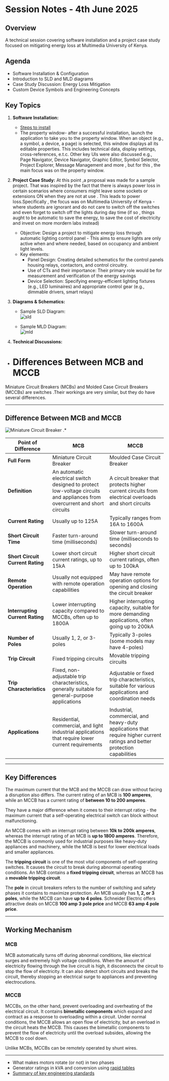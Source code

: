 # Session Notes - 4th June 2025

## Overview
A technical session covering software installation and a project case study focused on mitigating energy loss at Multimedia University of Kenya.

## Agenda
- Software Installation & Configuration  
- Introduction to SLD and MLD diagrams  
- Case Study Discussion: Energy Loss Mitigation  
- Custom Device Symbols and Engineering Concepts

## Key Topics
1. **Software Installation:**  
   - [Steps to install](https://github.com/plochoidysis-ojwege/Industrial-Panel-Design/tree/main/Documentation/Software%20setup)  
   - The property window- after a successful installation, launch the application to take you to the property window.
     When an object (e.g., a symbol, a device, a page) is selected, this window displays all its editable properties. This includes technical data, display settings, cross-references, e.t.c. 
Other key UIs were also discussed e.g., Page Navigator, Device Navigator, Graphic Editor, Symbol Selector, Project Explorer, Message Management and more , but for this , the main focus was on the property window.
2. **Project Case Study:**
At this point ,a proposal was made for a sample project. That was inspired by the fact that there is always power loss in certain scenarios where consumers might leave some sockets or extensions ON when they are not at use . This leads to power loss.Specifically , the focus was on Multimedia University of Kenya - where students are ignorant and do not care to switch off the switches and even forget to switch off the lights during day time (if so , things aught to be automatic to save the energy, to save the cost of electricity and invest on more mordern labs instead)
   - Objective: Design a project to mitigate energy loss through automatic lighting control panel - This aims to ensure lights are only active when and where needed, based on occupancy and ambient light levels.
   - Key elements:
     -   Panel Design: Creating detailed schematics for the control panels housing relays, contactors, and control circuitry.
     - Use of CTs and their importance: Their primary role would be for measurement and verification of the energy savings
     - Device Selection: Specifying energy-efficient lighting fixtures (e.g., LED luminaires) and appropriate control gear (e.g., dimmable drivers, smart relays)

4. **Diagrams & Schematics:**  
   - Sample SLD Diagram:  
     ![sld](https://github.com/plochoidysis-ojwege/Industrial-Panel-Design/blob/main/Documentation/images%20for%20the%20session%20notes/sld.png)

   - Sample MLD Diagram:  
   ![mld](https://github.com/plochoidysis-ojwege/Industrial-Panel-Design/blob/main/Documentation/images%20for%20the%20session%20notes/mld.jpg)

5. **Technical Discussions:** 
   
  - # Differences Between MCB and MCCB

Miniature Circuit Breakers (MCBs) and Molded Case Circuit Breakers (MCCBs) are switches .Their workings are very similar, but they do have several differences.

---

## Difference Between MCB and MCCB
![Miniature Circuit Breaker](https://github.com/plochoidysis-ojwege/Industrial-Panel-Design/blob/main/Documentation/images%20for%20the%20session%20notes/difference%20between%20MCCB%20and%20MCB.webp)
.*

| **Point of Difference**       | **MCB**                                                                 | **MCCB**                                                                 |
|-------------------------------|-------------------------------------------------------------------------|-------------------------------------------------------------------------|
| **Full Form**                 | Miniature Circuit Breaker                                              | Moulded Case Circuit Breaker                                           |
| **Definition**                | An automatic electrical switch designed to protect low-voltage circuits and appliances from overcurrent and short circuits | A circuit breaker that protects higher current circuits from electrical overloads and short circuits |
| **Current Rating**            | Usually up to 125A                                                    | Typically ranges from 16A to 1600A                                     |
| **Short Circuit Time**        | Faster turn-around time (milliseconds)                                | Slower turn-around time (milliseconds to seconds)                      |
| **Short Circuit Current Rating** | Lower short circuit current ratings, up to 15kA                     | Higher short circuit current ratings, often up to 100kA                |
| **Remote Operation**          | Usually not equipped with remote operation capabilities               | May have remote operation options for opening and closing the circuit breaker |
| **Interrupting Current Rating** | Lower interrupting capacity compared to MCCBs, often up to 1800A      | Higher interrupting capacity, suitable for more demanding applications, often going up to 200kA |
| **Number of Poles**           | Usually 1, 2, or 3-poles                                              | Typically 3-poles (some models may have 4-poles)                       |
| **Trip Circuit**              | Fixed tripping circuits                                               | Movable tripping circuits                                              |
| **Trip Characteristics**      | Fixed, non-adjustable trip characteristics, generally suitable for general-purpose applications | Adjustable or fixed trip characteristics, suitable for various applications and coordination needs |
| **Applications**              | Residential, commercial, and light industrial applications that require lower current requirements | Industrial, commercial, and heavy-duty applications that require higher current ratings and better protection capabilities |

---

## Key Differences

The maximum current that the MCB and the MCCB can draw without facing a disruption also differs. The current rating of an MCB is **100 amperes**, while an MCCB has a current rating of **between 10 to 200 amperes**.

They have a major difference when it comes to their interrupt rating - the maximum current that a self-operating electrical switch can block without malfunctioning.

An MCCB comes with an interrupt rating between **10k to 200k amperes**, whereas the interrupt rating of an MCB is **up to 1800 amperes**. Therefore, the MCCB is commonly used for industrial purposes like heavy-duty appliances and machinery, while the MCB is best for lower electrical loads and smaller appliances.

The **tripping circuit** is one of the most vital components of self-operating switches. It causes the circuit to break during abnormal operating conditions. An MCB contains a **fixed tripping circuit**, whereas an MCCB has a **movable tripping circuit**.

The **pole** in circuit breakers refers to the number of switching and safety phases it contains to maximize protection. An MCB usually has **1, 2, or 3 poles**, while the MCCB can have **up to 4 poles**. Schneider Electric offers attractive deals on MCCB **100 amp 3 pole price** and MCCB **63 amp 4 pole price**.

---

## Working Mechanism

### MCB
MCB automatically turns off during abnormal conditions, like electrical surges and extremely high voltage conditions. When the amount of electricity flowing through the live circuit is high, it disconnects the circuit to stop the flow of electricity. It can also detect short circuits and breaks the circuit, thereby stopping an electrical surge to appliances and preventing electrocutions.

### MCCB
MCCBs, on the other hand, prevent overloading and overheating of the electrical circuit. It contains **bimetallic components** which expand and contract as a response to overloading within a circuit. Under normal conditions, the MCCB allows an open flow of electricity, but an overload in the circuit heats the MCCB. This causes the bimetallic components to prevent the flow of electricity until the overload subsides, allowing the MCCB to cool down.

Unlike MCBs, MCCBs can be remotely operated by shunt wires.

---



   - What makes motors rotate (or not) in two phases
   - Generator ratings in kVA and conversion using [rapid tables](https://www.rapidtables.com/calc/electric/kVA_to_Amp_Calculator.html) 
   - [Summary of key engineering standards](https://github.com/plochoidysis-ojwege/Industrial-Panel-Design/tree/main/Resources/Standards_Excerpts)
